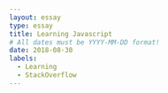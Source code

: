 ```yaml
---
layout: essay
type: essay
title: Learning Javascript
# All dates must be YYYY-MM-DD format!
date: 2018-08-30
labels:
  - Learning
  - StackOverflow
---
```









